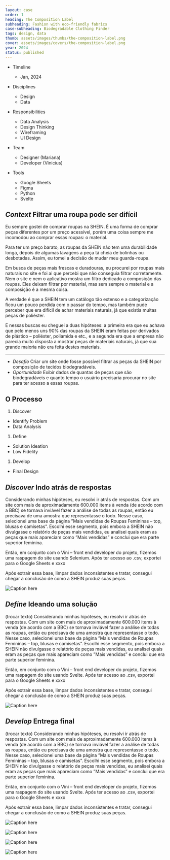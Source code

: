 ```yaml
---
layout: case
order: 1
heading: The Composition Label
subheading: Fashion with eco-friendly fabrics
case-subheading: Biodegradable Clothing Finder
tags: design, data
thumb: assets/images/thumbs/the-composition-label.png
cover: assets/images/covers/the-composition-label.png
year: 2024
status: published
---
```


* Timeline
  - Jan, 2024

* Disciplines
  - Design
  - Data

* Responsibilities
  - Data Analysis
  - Design Thinking
  - Wireframing
  - UI Design

- Team
  - Designer (Mariana)
  - Developer (Vinicius)

- Tools
  - Google Sheets
  - Figma
  - Python
  - Svelte

## *Context* Filtrar uma roupa pode ser difícil

Eu sempre gostei de comprar roupas na SHEIN. 
É uma forma de comprar peças diferentes por um preço acessível, porém uma coisa sempre me incomodou ao comprar essas roupas: o material.

Para ter um preço barato, as roupas da SHEIN não tem uma durabilidade longa, depois de algumas lavagens a peça tá cheia de bolinhas ou desbotadas. Assim, eu tomei a decisão de mudar meu guarda-roupa.

Em busca de peças mais frescas e duradouras, eu procurei por roupas mais naturais no site e foi ai que percebi que não conseguia filtrar corretamente. Nem o site e nem o aplicativo mostra um filtro dedicado a composição das roupas. Eles deixam filtrar por material, mas sem sempre o material e a composição é a mesma coisa. 

A verdade é que a SHEIN tem um catálogo tão extenso e a categorização ficou um pouco perdida com o passar do tempo, mas também pude perceber que era difícil de achar materiais naturais, já que existia muitas peças de poliéster.

E nessas buscas eu cheguei a duas hipóteses: a primeira era que eu achava que pelo menos uns 90% das roupas da SHEIN eram feitas por derivados de plástico – poliéster, poliamida e etc., e a segunda era que a empresa não parecia muito disposta a mostrar peças de materiais naturais, já que sua grande maioria não era feita destes materiais.

---
- *Desafio* Criar um site onde fosse possível filtrar as peças da SHEIN por composição de tecidos biodegradáveis.
- *Oportunidade* Exibir dados de quantas de peças que são biodegradáveis e quanto tempo o usuário precisaria procurar no site para ter acesso a essas roupas.

## O Processo

1. Discover
  - Identify Problem
  - Data Analysis
1. Define
  - Solution Ideation
  - Low Fidelity
1. Develop
  - Final Design

## *Discover* Indo atrás de respostas

Considerando minhas hipóteses, eu resolvi ir atrás de respostas. Com um site com mais de aproximadamente 600.000 items à venda (de acordo com a BBC) se tornava inviável fazer a análise de todas as roupas, então eu precisava de uma amostra que representasse o todo. Nesse caso, selecionei uma base da página ”Mais vendidas de Roupas Femininas – top, blusas e camisetas”. Escolhi esse segmento, pois embora a SHEIN não divulgasse o relatório de peças mais vendidas, eu analisei quais eram as peças que mais apareciam como ”Mais vendidas” e conclui que era parte superior feminina.

Então, em conjunto com o Vini – front end developer do projeto, fizemos uma raspagem do site usando Selenium. Após ter acesso ao .csv, exportei para o Google Sheets e xxxx

Após extrair essa base, limpar dados inconsistentes e tratar, consegui chegar a conclusão de como a SHEIN produz suas peças.

![Caption here](https://placehold.co/1280x720/EDECFF/FFF "Alt here")

## *Define* Ideando uma solução

(trocar texto) Considerando minhas hipóteses, eu resolvi ir atrás de respostas. Com um site com mais de aproximadamente 600.000 items à venda (de acordo com a BBC) se tornava inviável fazer a análise de todas as roupas, então eu precisava de uma amostra que representasse o todo. Nesse caso, selecionei uma base da página ”Mais vendidas de Roupas Femininas – top, blusas e camisetas”. Escolhi esse segmento, pois embora a SHEIN não divulgasse o relatório de peças mais vendidas, eu analisei quais eram as peças que mais apareciam como ”Mais vendidas” e conclui que era parte superior feminina.

Então, em conjunto com o Vini – front end developer do projeto, fizemos uma raspagem do site usando Svelte. Após ter acesso ao .csv, exportei para o Google Sheets e xxxx

Após extrair essa base, limpar dados inconsistentes e tratar, consegui chegar a conclusão de como a SHEIN produz suas peças.

![Caption here](https://placehold.co/1280x720/EDECFF/FFF "Alt here")

## *Develop* Entrega final

(trocar texto) Considerando minhas hipóteses, eu resolvi ir atrás de respostas. Com um site com mais de aproximadamente 600.000 items à venda (de acordo com a BBC) se tornava inviável fazer a análise de todas as roupas, então eu precisava de uma amostra que representasse o todo. Nesse caso, selecionei uma base da página ”Mais vendidas de Roupas Femininas – top, blusas e camisetas”. Escolhi esse segmento, pois embora a SHEIN não divulgasse o relatório de peças mais vendidas, eu analisei quais eram as peças que mais apareciam como ”Mais vendidas” e conclui que era parte superior feminina.

Então, em conjunto com o Vini – front end developer do projeto, fizemos uma raspagem do site usando Svelte. Após ter acesso ao .csv, exportei para o Google Sheets e xxxx

Após extrair essa base, limpar dados inconsistentes e tratar, consegui chegar a conclusão de como a SHEIN produz suas peças.

![Caption here](https://placehold.co/1280x720/EDECFF/FFF "Alt here")

![Caption here](https://placehold.co/1280x720/EDECFF/FFF "Alt here")

![Caption here](https://placehold.co/1280x720/EDECFF/FFF "Alt here")

![Caption here](https://placehold.co/1280x720/EDECFF/FFF "Alt here")